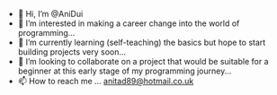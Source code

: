 - 👋 Hi, I’m @AniDui
- 👀 I’m interested in making a career change into the world of programming...
- 🌱 I’m currently learning (self-teaching) the basics but hope to start building projects very soon...
- 💞️ I’m looking to collaborate on a project that would be suitable for a beginner at this early stage of my programming journey...
- 📫 How to reach me ... anitad89@hotmail.co.uk

<!---
AniDui/AniDui is a ✨ special ✨ repository because its `README.md` (this file) appears on your GitHub profile.
You can click the Preview link to take a look at your changes.
--->
